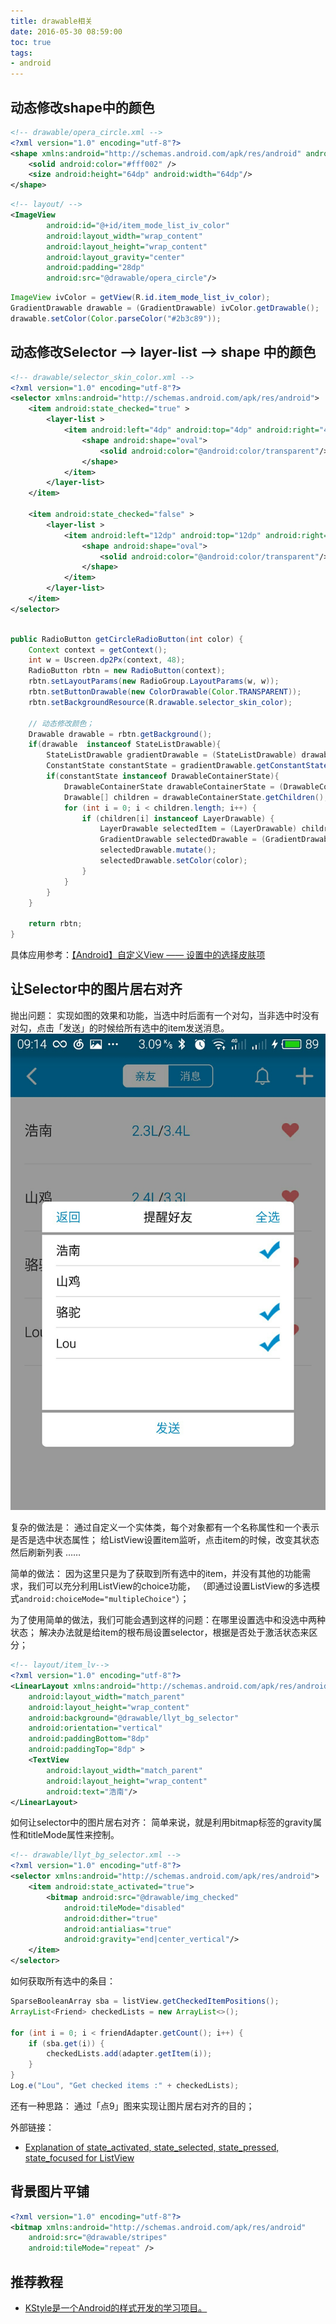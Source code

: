 ```yaml
---
title: drawable相关
date: 2016-05-30 08:59:00
toc: true
tags:
- android
---
```


## 动态修改shape中的颜色
``` xml
<!-- drawable/opera_circle.xml -->
<?xml version="1.0" encoding="utf-8"?>
<shape xmlns:android="http://schemas.android.com/apk/res/android" android:shape="oval">
    <solid android:color="#fff002" />
    <size android:height="64dp" android:width="64dp"/>
</shape>
```

``` xml
<!-- layout/ -->
<ImageView
        android:id="@+id/item_mode_list_iv_color"
        android:layout_width="wrap_content"
        android:layout_height="wrap_content"
        android:layout_gravity="center"
        android:padding="28dp"
        android:src="@drawable/opera_circle"/>
```

``` java
ImageView ivColor = getView(R.id.item_mode_list_iv_color);
GradientDrawable drawable = (GradientDrawable) ivColor.getDrawable();
drawable.setColor(Color.parseColor("#2b3c89"));
```

## 动态修改Selector --> layer-list --> shape 中的颜色
``` xml
<!-- drawable/selector_skin_color.xml -->
<?xml version="1.0" encoding="utf-8"?>
<selector xmlns:android="http://schemas.android.com/apk/res/android">
    <item android:state_checked="true" >
        <layer-list >
            <item android:left="4dp" android:top="4dp" android:right="4dp" android:bottom="4dp">
                <shape android:shape="oval">
                    <solid android:color="@android:color/transparent"/>
                </shape>
            </item>
        </layer-list>
    </item>

    <item android:state_checked="false" >
        <layer-list >
            <item android:left="12dp" android:top="12dp" android:right="12dp" android:bottom="12dp">
                <shape android:shape="oval">
                    <solid android:color="@android:color/transparent"/>
                </shape>
            </item>
        </layer-list>
    </item>
</selector>
```

``` java

public RadioButton getCircleRadioButton(int color) {
    Context context = getContext();
    int w = Uscreen.dp2Px(context, 48);
    RadioButton rbtn = new RadioButton(context);
    rbtn.setLayoutParams(new RadioGroup.LayoutParams(w, w));
    rbtn.setButtonDrawable(new ColorDrawable(Color.TRANSPARENT));
    rbtn.setBackgroundResource(R.drawable.selector_skin_color);

    // 动态修改颜色；
    Drawable drawable = rbtn.getBackground();
    if(drawable  instanceof StateListDrawable){
        StateListDrawable gradientDrawable = (StateListDrawable) drawable;
        ConstantState constantState = gradientDrawable.getConstantState();
        if(constantState instanceof DrawableContainerState){
            DrawableContainerState drawableContainerState = (DrawableContainerState)constantState;
            Drawable[] children = drawableContainerState.getChildren();
            for (int i = 0; i < children.length; i++) {
                if (children[i] instanceof LayerDrawable) {
                    LayerDrawable selectedItem = (LayerDrawable) children[i];
                    GradientDrawable selectedDrawable = (GradientDrawable) selectedItem.getDrawable(0);
                    selectedDrawable.mutate();
                    selectedDrawable.setColor(color);
                }
            }
        }
    }

    return rbtn;
}
```

具体应用参考：[【Android】自定义View —— 设置中的选择皮肤项](http://blog.csdn.net/ly1414725328/article/details/51386418)

## 让Selector中的图片居右对齐
抛出问题：
实现如图的效果和功能，当选中时后面有一个对勾，当非选中时没有对勾，点击「发送」的时候给所有选中的item发送消息。
![让Selector中的图片居右对齐](https://github.com/lyloou/hexo/blob/master/source/images/20160530/drawable_01.jpg?raw=true)

复杂的做法是：
通过自定义一个实体类，每个对象都有一个名称属性和一个表示是否是选中状态属性；
给ListView设置item监听，点击item的时候，改变其状态然后刷新列表 ……

简单的做法：
因为这里只是为了获取到所有选中的item，并没有其他的功能需求，我们可以充分利用ListView的choice功能，
（即通过设置ListView的多选模式`android:choiceMode="multipleChoice"`）；

为了使用简单的做法，我们可能会遇到这样的问题：在哪里设置选中和没选中两种状态；
解决办法就是给item的根布局设置selector，根据是否处于激活状态来区分；

``` xml
<!-- layout/item_lv-->
<?xml version="1.0" encoding="utf-8"?>
<LinearLayout xmlns:android="http://schemas.android.com/apk/res/android"
    android:layout_width="match_parent"
    android:layout_height="wrap_content"
    android:background="@drawable/llyt_bg_selector"
    android:orientation="vertical"
    android:paddingBottom="8dp"
    android:paddingTop="8dp" >
    <TextView
        android:layout_width="match_parent"
        android:layout_height="wrap_content"
        android:text="浩南"/>
</LinearLayout>
```

如何让selector中的图片居右对齐：
简单来说，就是利用bitmap标签的gravity属性和titleMode属性来控制。
``` xml
<!-- drawable/llyt_bg_selector.xml -->
<?xml version="1.0" encoding="utf-8"?>
<selector xmlns:android="http://schemas.android.com/apk/res/android">
    <item android:state_activated="true">
        <bitmap android:src="@drawable/img_checked"
            android:tileMode="disabled"
            android:dither="true"
            android:antialias="true"
            android:gravity="end|center_vertical"/>
    </item>
</selector>
```

如何获取所有选中的条目：
``` java
SparseBooleanArray sba = listView.getCheckedItemPositions();
ArrayList<Friend> checkedLists = new ArrayList<>();

for (int i = 0; i < friendAdapter.getCount(); i++) {
    if (sba.get(i)) {
        checkedLists.add(adapter.getItem(i));
    }
}
Log.e("Lou", "Get checked items :" + checkedLists);
```


还有一种思路：
通过「点9」图来实现让图片居右对齐的目的；

外部链接：
- [Explanation of state_activated, state_selected, state_pressed, state_focused for ListView](http://stackoverflow.com/questions/13634259/explanation-of-state-activated-state-selected-state-pressed-state-focused-for)


## 背景图片平铺
``` xml
<?xml version="1.0" encoding="utf-8"?>
<bitmap xmlns:android="http://schemas.android.com/apk/res/android"
    android:src="@drawable/stripes"
    android:tileMode="repeat" />
```

## 推荐教程
- [KStyle是一个Android的样式开发的学习项目。](https://github.com/keeganlee/kstyle)
